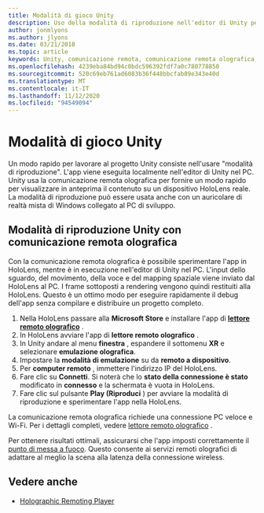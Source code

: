 ```yaml
---
title: Modalità di gioco Unity
description: Uso della modalità di riproduzione nell'editor di Unity per visualizzare in anteprima le modifiche apportate a un dispositivo senza distribuire un'app.
author: jonmlyons
ms.author: jlyons
ms.date: 03/21/2018
ms.topic: article
keywords: Unity, comunicazione remota, comunicazione remota olografica, lettore di comunicazione remota olografica
ms.openlocfilehash: 4239eba84bd94c0bdc596392fdf7a0c780778850
ms.sourcegitcommit: 520c69eb761ad6083b36f448bbcfab89e343e40d
ms.translationtype: MT
ms.contentlocale: it-IT
ms.lasthandoff: 11/12/2020
ms.locfileid: "94549094"
---
```

# <a name="unity-play-mode"></a>Modalità di gioco Unity

Un modo rapido per lavorare al progetto Unity consiste nell'usare "modalità di riproduzione". L'app viene eseguita localmente nell'editor di Unity nel PC. Unity usa la comunicazione remota olografica per fornire un modo rapido per visualizzare in anteprima il contenuto su un dispositivo HoloLens reale. La modalità di riproduzione può essere usata anche con un auricolare di realtà mista di Windows collegato al PC di sviluppo.

## <a name="unity-play-mode-with-holographic-remoting"></a>Modalità di riproduzione Unity con comunicazione remota olografica

Con la comunicazione remota olografica è possibile sperimentare l'app in HoloLens, mentre è in esecuzione nell'editor di Unity nel PC. L'input dello sguardo, del movimento, della voce e del mapping spaziale viene inviato dal HoloLens al PC. I frame sottoposti a rendering vengono quindi restituiti alla HoloLens. Questo è un ottimo modo per eseguire rapidamente il debug dell'app senza compilare e distribuire un progetto completo.
1. Nella HoloLens passare alla **Microsoft Store** e installare l'app di **[lettore remoto olografico](https://www.microsoft.com/store/p/holographic-remoting-player/9nblggh4sv40)** .
2. In HoloLens avviare l'app di **lettore remoto olografico** .
3. In Unity andare al menu **finestra** , espandere il sottomenu **XR** e selezionare **emulazione olografica**.
4. Impostare la **modalità di emulazione** su da **remoto a dispositivo**.
5. Per **computer remoto** , immettere l'indirizzo IP del HoloLens.
6. Fare clic su **Connetti**. Si noterà che lo **stato della connessione è stato** modificato in **connesso** e la schermata è vuota in HoloLens.
7. Fare clic sul pulsante **Play (Riproduci** ) per avviare la modalità di riproduzione e sperimentare l'app nella HoloLens.

La comunicazione remota olografica richiede una connessione PC veloce e Wi-Fi. Per i dettagli completi, vedere [lettore remoto olografico](../platform-capabilities-and-apis/holographic-remoting-player.md) .

Per ottenere risultati ottimali, assicurarsi che l'app imposti correttamente il [punto di messa a fuoco](focus-point-in-unity.md). Questo consente ai servizi remoti olografici di adattare al meglio la scena alla latenza della connessione wireless.

## <a name="see-also"></a>Vedere anche
* [Holographic Remoting Player](../platform-capabilities-and-apis/holographic-remoting-player.md)
